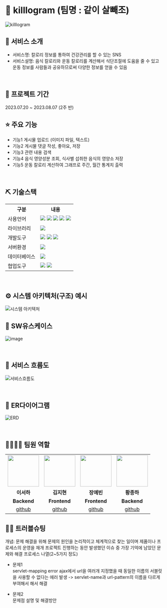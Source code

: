 # 📎 killlogram (팀명 : 같이 살빼조)

![killlogram ](https://github.com/2022-SMHRD-DCX-BigData-7/killlogram/assets/139085512/a4ef9d40-e901-455e-b54d-ba067e7dfe57)

## 👀 서비스 소개
* 서비스명:  칼로리 정보를 통하여 건강관리를 할 수 있는 SNS
* 서비스설명: 음식 칼로리와 운동 칼로리를 계산해서 식단조절에 도움을 줄 수 있고 운동 정보를 사람들과 공유하므로써 다양한 정보를 얻을 수 있음
<br>

## 📅 프로젝트 기간
2023.07.20 ~ 2023.08.07 (2주 반)
<br>

## ⭐ 주요 기능
* 기능1 게시물 업로드 (이미지 파일, 텍스트)
* 기능2 게시물 댓글 작성, 좋아요, 저장
* 기능3 관련 내용 검색
* 기능4 음식 영양성분 조회, 식사별 섭취한 음식의 영양소 저장
* 기능5 운동 칼로리 계산하여 그래프로 주간, 월간 통계치 출력 
<br>

## ⛏ 기술스택
<table>
    <tr>
        <th>구분</th>
        <th>내용</th>
    </tr>
    <tr>
        <td>사용언어</td>
        <td>
            <img src="https://img.shields.io/badge/Java-007396?style=for-the-badge&logo=java&logoColor=white"/>
            <img src="https://img.shields.io/badge/HTML5-E34F26?style=for-the-badge&logo=HTML5&logoColor=white"/>
            <img src="https://img.shields.io/badge/CSS3-1572B6?style=for-the-badge&logo=CSS3&logoColor=white"/>
            <img src="https://img.shields.io/badge/JavaScript-F7DF1E?style=for-the-badge&logo=JavaScript&logoColor=white"/>
            <img src="https://img.shields.io/badge/Python-3776AB?style=for-the-badge&logo=Python&logoColor=white"/> 
        </td>
    </tr>
    <tr>
        <td>라이브러리</td>
        <td>
            <img src="https://img.shields.io/badge/BootStrap-7952B3?style=for-the-badge&logo=BootStrap&logoColor=white"/>
        </td>
    </tr>
    <tr>
        <td>개발도구</td>
        <td>
            <img src="https://img.shields.io/badge/Eclipse-2C2255?style=for-the-badge&logo=Eclipse&logoColor=white"/>
            <img src="https://img.shields.io/badge/VSCode-007ACC?style=for-the-badge&logo=VisualStudioCode&logoColor=white"/>
            <img src="https://img.shields.io/badge/Jupyter-F37626?style=for-the-badge&logo=Jupyter&logoColor=white"/>
        </td>
    </tr>
    <tr>
        <td>서버환경</td>
        <td>
            <img src="https://img.shields.io/badge/Apache Tomcat-D22128?style=for-the-badge&logo=Apache Tomcat&logoColor=white"/>
        </td>
    </tr>
    <tr>
        <td>데이터베이스</td>
        <td>
            <img src="https://img.shields.io/badge/Oracle 11g-F80000?style=for-the-badge&logo=Oracle&logoColor=white"/>
        </td>
    </tr>
    <tr>
        <td>협업도구</td>
        <td>
            <img src="https://img.shields.io/badge/Git-F05032?style=for-the-badge&logo=Git&logoColor=white"/>
            <img src="https://img.shields.io/badge/GitHub-181717?style=for-the-badge&logo=GitHub&logoColor=white"/>
        </td>
    </tr>
</table>


<br>

## ⚙ 시스템 아키텍처(구조) 예시 
![시스템 아키텍처](https://github.com/2022-SMHRD-DCX-BigData-7/killlogram/assets/139085512/59cd6380-e301-429e-b683-30fd95054057)
<br>

## 📌 SW유스케이스
![image](https://github.com/2022-SMHRD-DCX-BigData-7/killlogram/assets/139085512/7c445acb-e7b4-45b3-b45b-550cd4e5d3fb)

<br>

## 📌 서비스 흐름도
![서비스흐름도](https://github.com/2022-SMHRD-DCX-BigData-7/killlogram/assets/139085512/061c7646-2d01-4454-a2cd-2828f4141ec2)

<br>

## 📌 ER다이어그램
![ERD](https://github.com/2022-SMHRD-DCX-BigData-7/killlogram/assets/139085512/836b3764-3bc6-410e-b950-2990171b3eef)

<br>



## 👨‍👩‍👦‍👦 팀원 역할
<table>
  <tr>
    <td align="center"><img src="https://pbs.twimg.com/media/B-n6uPYUUAAZSUx.png" width="100" height="100"/></td>
    <td align="center"><img src="https://mb.ntdtv.kr/assets/uploads/2019/01/Screen-Shot-2019-01-08-at-4.31.55-PM-e1546932545978.png" width="100" height="100"/></td>
    <td align="center"><img src="https://mblogthumb-phinf.pstatic.net/20160127_177/krazymouse_1453865104404DjQIi_PNG/%C4%AB%C4%AB%BF%C0%C7%C1%B7%BB%C1%EE_%B6%F3%C0%CC%BE%F0.png?type=w2" width="100" height="100"/></td>
    <td align="center"><img src="https://i.pinimg.com/236x/ed/bb/53/edbb53d4f6dd710431c1140551404af9.jpg" width="100" height="100"/></td>
  </tr>
  <tr>
    <td align="center"><strong>이서하</strong></td>
    <td align="center"><strong>김지현</strong></td>
    <td align="center"><strong>장예빈</strong></td>
    <td align="center"><strong>황종하</strong></td>
  </tr>
  <tr>
    <td align="center"><b>Backend</b></td>
    <td align="center"><b>Frontend</b></td>
    <td align="center"><b>Frontend</b></td>
    <td align="center"><b>Backend</b></td>
  </tr>
  <tr>
    <td align="center"><a href="https://github.com/자신의username작성해주세요" target='_blank'>github</a></td>
    <td align="center"><a href="https://github.com/자신의username작성해주세요" target='_blank'>github</a></td>
    <td align="center"><a href="https://github.com/자신의username작성해주세요" target='_blank'>github</a></td>
    <td align="center"><a href="https://github.com/자신의username작성해주세요" target='_blank'>github</a></td>
  </tr>
</table>

## 🤾‍♂️ 트러블슈팅
개념: 문제 해결을 위해 문제의 원인을 논리적이고 체계적으로 찾는 일이며 제품이나 프로세스의 운영을 재개
프로젝트 진행하는 동안 발생했던 이슈 중 가장 기억에 남았던 문제와 해결 프로세스 나열(2~5가지 정도)
  
* 문제1<br>
servlet-mapping error
ajax에서 url을 여러개 지정했을 때 동일한 이름의 서블릿을  사용할 수 없다는 에러 발생 ->  servlet-name과 url-pattern의 이름을 다르게 부여해서 해서 해결
 
* 문제2<br>
 문제점 설명 및 해결방안
